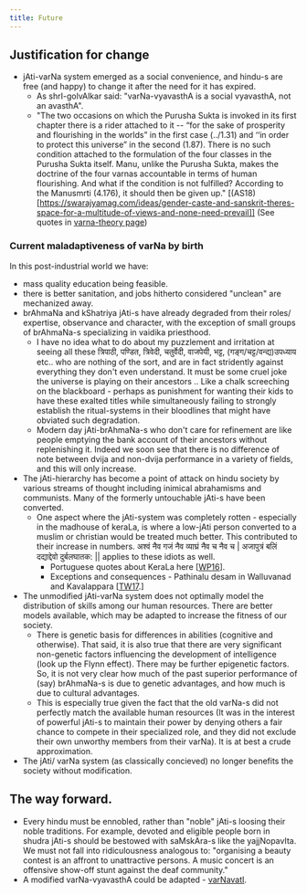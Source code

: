 ```yaml
---
title: Future
---
```

## Justification for change
- jAti-varNa system emerged as a social convenience, and hindu-s are free (and happy) to change it after the need for it has expired.
  - As shrI-golvAlkar said: "varNa-vyavasthA is a social vyavasthA, not an avasthA".
  - "The two occasions on which the Purusha Sukta is invoked in its first chapter there is a rider attached to it -- “for the sake of prosperity and flourishing in the worlds” in the first case (../1.31) and ‘‘in order to protect this universe” in the second (1.87). There is no such condition attached to the formulation of the four classes in the Purusha Sukta itself. Manu, unlike the Purusha Sukta, makes the doctrine of the four varnas accountable in terms of human flourishing. And what if the condition is not fulfilled? According to the Manusmrti (4.176), it should then be given up." [(AS18)[https://swarajyamag.com/ideas/gender-caste-and-sanskrit-theres-space-for-a-multitude-of-views-and-none-need-prevail]] (See quotes in [varna-theory page](varna-theory/))

### Current maladaptiveness of varNa by birth
In this post-industrial world we have:

- mass quality education being feasible.
- there is better sanitation, and jobs hitherto considered "unclean" are mechanized away.
- brAhmaNa and kShatriya jAti-s have already degraded from their roles/ expertise, observance and character, with the exception of small groups of brAhmaNa-s specializing in vaidika priesthood.
    - I have no idea what to do about my puzzlement and irritation at seeing all these त्रिपाठी, पण्डित, त्रिवेदी, चतुर्वेदी, वाजपेयी, भट्ट, (गङ्ग/चट्ट/वन्द्य)उपध्याय etc.. who are nothing of the sort, and are in fact stridently against everything they don't even understand. It must be some cruel joke the universe is playing on their ancestors .. Like a chalk screeching on the blackboard - perhaps as punishment for wanting their kids to have these exalted titles while simultaneously failing to strongly establish the ritual-systems in their bloodlines that might have obviated such degradation.
    - Modern day jAti-brAhmaNa-s who don't care for refinement are like people emptying the bank account of their ancestors without replenishing it. Indeed we soon see that there is no difference of note between dvija and non-dvija performance in a variety of fields, and this will only increase.
- The jAti-hierarchy has become a point of attack on hindu society by various streams of thought including inimical abrahamisms and communists. Many of the formerly untouchable jAti-s have been converted.
    - One aspect where the jAti-system was completely rotten - especially in the madhouse of keraLa, is where a low-jAti person converted to a muslim or christian would be treated much better. This contributed to their increase in numbers. अश्वं नैव गजं नैव व्याघ्रं नैव च नैव च | अजापुत्रं बलिं दद्याद्देवो दुर्बलघातक: || applies to these idiots as well.
        - Portuguese quotes about KeraLa here \[[WP16](https://agnimaan.wordpress.com/2016/02/19/the-mleccha-dalit-stupidity/)\].
        - Exceptions and consequences - Pathinalu desam in Walluvanad and Kavalappara \[[TW17](https://twitter.com/maidros78/status/854153022640750593).\]
- The unmodified jAti-varNa system does not optimally model the distribution of skills among our human resources. There are better models available, which may be adapted to increase the fitness of our society.
    - There is genetic basis for differences in abilities (cognitive and otherwise). That said, it is also true that there are very significant non-genetic factors influencing the development of intelligence (look up the Flynn effect). There may be further epigenetic factors. So, it is not very clear how much of the past superior performance of (say) brAhmaNa-s is due to genetic advantages, and how much is due to cultural advantages.
    - This is especially true given the fact that the old varNa-s did not perfectly match the available human resources (It was in the interest of powerful jAti-s to maintain their power by denying others a fair chance to compete in their specialized role, and they did not exclude their own unworthy members from their varNa). It is at best a crude approximation.
- The jAti/ varNa system (as classically concieved) no longer benefits the society without modification.

## The way forward.
- Every hindu must be ennobled, rather than "noble" jAti-s loosing their noble traditions. For example, devoted and eligible people born in shudra jAti-s should be bestowed with saMskAra-s like the yajjNopavIta. We must not fall into ridiculousness analogous to: "organising a beauty contest is an affront to unattractive persons. A music concert is an offensive show-off stunt against the deaf community."
- A modified varNa-vyavasthA could be adapted - [varNavatI](../varnavatii/).